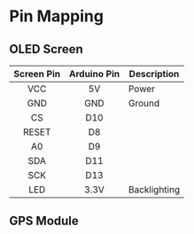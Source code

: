 # Pin Mapping

## OLED Screen

| Screen Pin | Arduino Pin | Description  |
|:----------:|:-----------:| ------------ |
| VCC        | 5V          | Power        |
| GND        | GND         | Ground       |
| CS         | D10         |              |
| RESET      | D8          |              |
| A0         | D9          |              |
| SDA        | D11         |              |
| SCK        | D13         |              |
| LED        | 3.3V        | Backlighting |

## GPS Module